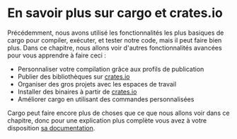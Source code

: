 <!--
# More About Cargo and Crates.io
-->

# En savoir plus sur cargo et crates.io

<!--
So far we’ve used only the most basic features of Cargo to build, run, and test
our code, but it can do a lot more. In this chapter, we’ll discuss some of its
other, more advanced features to show you how to do the following:
-->

Précédemment, nous avons utilisé les fonctionnalités les plus basiques de cargo
pour compiler, exécuter, et tester notre code, mais il peut faire bien plus.
Dans ce chapitre, nous allons voir d'autres fonctionnalités avancées pour vous
apprendre à faire ceci :

<!--
* Customize your build through release profiles
* Publish libraries on [crates.io](https://crates.io/)<!-- ignore -- >
* Organize large projects with workspaces
* Install binaries from [crates.io](https://crates.io/)<!-- ignore -- >
* Extend Cargo using custom commands
-->

* Personnaliser votre compilation grâce aux profils de publication
* Publier des bibliothèques sur [crates.io](https://crates.io/)<!-- ignore -->
* Organiser des gros projets avec les espaces de travail
* Installer des binaires à partir de
  [crates.io](https://crates.io/)<!-- ignore -->
* Améliorer cargo en utilisant des commandes personnalisées

<!--
Cargo can do even more than what we cover in this chapter, so for a full
explanation of all its features, see [its
documentation](https://doc.rust-lang.org/cargo/).
-->

Cargo peut faire encore plus de choses que ce que nous allons voir dans ce
chapitre, donc pour une explication plus complète vous avez à votre disposition
[sa documentation](https://doc.rust-lang.org/cargo/).
